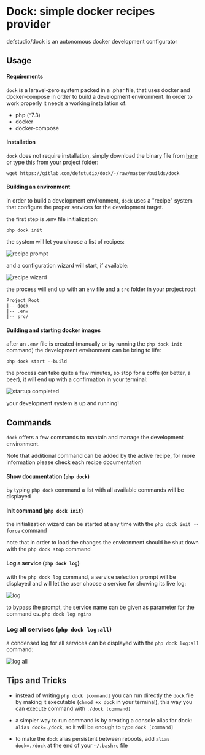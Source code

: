 # Dock: simple docker recipes provider

defstudio/dock is an autonomous docker development configurator


## Usage

#### Requirements

`dock` is a laravel-zero system packed in a .phar file, that uses docker and docker-compose in order to build a development environment. In order to work properly it needs a working installation of:
- php (^7.3)
- docker
- docker-compose

#### Installation 

`dock` does not require installation, simply download the binary file from [here](https://gitlab.com/defstudio/dock/-/raw/master/builds/dock) or type this from your project folder:

`wget https://gitlab.com/defstudio/dock/-/raw/master/builds/dock`

#### Building an environment

in order to build a development environment, `dock` uses a "recipe" system that configure the proper services for the development target.

the first step is .env file initialization:

`php dock init`

the system will let you choose a list of recipes:

<img src="https://gitlab.com/defstudio/dock/-/raw/master/docs/images/recipes-prompt.jpg" alt="recipe prompt">

and a configuration wizard will start, if available:

<img src="https://gitlab.com/defstudio/dock/-/raw/master/docs/images/recipes-wizard.jpg" alt="recipe wizard">

the process will end up with an `env` file and a `src` folder in your project root:

 ```
Project Root
|-- dock
|-- .env
|-- src/
```

#### Building and starting docker images

after an `.env` file is created (manually or by running the `php dock init` command) the development environment can be bring to life:

`php dock start --build`

the process can take quite a few minutes, so stop for a coffe (or better, a beer), it will end up with a confirmation in your terminal:

<img src="https://gitlab.com/defstudio/dock/-/raw/master/docs/images/recipes-start-done.jpg" alt="startup completed">

your development system is up and running!

## Commands

`dock` offers a few commands to mantain and manage the development environment. 

Note that additional command can be added by the active recipe, for more information please check each recipe documentation

#### Show documentation (`php dock`)

by typing `php dock` command a list with all available commands will be displayed

#### Init command (`php dock init`)

the initialization wizard can be started at any time with the `php dock init --force` command

note that in order to load the changes the environment should be shut down with the `php dock stop` command

#### Log a service (`php dock log`)

with the `php dock log` command, a service selection prompt will be displayed and will let the user choose a service for showing its live log:

<img src="https://gitlab.com/defstudio/dock/-/raw/master/docs/images/commands-log.jpg" alt="log">

to bypass the prompt, the service name can be given as parameter for the command es. `php dock log nginx`

### Log all services (`php dock log:all`)

a condensed log for all services can be displayed with the `php dock log:all` command:

<img src="https://gitlab.com/defstudio/dock/-/raw/master/docs/images/commands-log-all.jpg" alt="log all">

## Tips and Tricks

- instead of writing `php dock [command]` you can run directly the `dock` file by making it executable (`chmod +x dock` in your terminal), this way you can execute command with `./dock [command]`

- a simpler way to run command is by creating a console alias for dock: `alias dock=./dock`, so it will be enough to type `dock [command]`

- to make the `dock` alias persistent between reboots, add `alias dock=./dock` at the end of your `~/.bashrc` file



